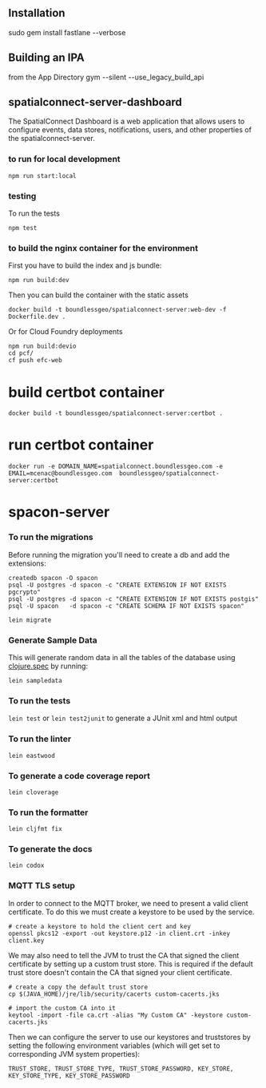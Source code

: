 ## Installation

sudo gem install fastlane --verbose

## Building an IPA
from the App Directory
gym --silent --use_legacy_build_api
## spatialconnect-server-dashboard


The SpatialConnect Dashboard is a web application that allows users to configure
events, data stores, notifications, users, and other properties of
the spatialconnect-server.


### to run for local development

```
npm run start:local
```

### testing

To run the tests

```
npm test
```


### to build the nginx container for the environment

First you have to build the index and js bundle:

```
npm run build:dev
```

Then you can build the container with the static assets

```
docker build -t boundlessgeo/spatialconnect-server:web-dev -f Dockerfile.dev .
```

Or for Cloud Foundry deployments
```
npm run build:devio
cd pcf/
cf push efc-web
```
# build certbot container

```
docker build -t boundlessgeo/spatialconnect-server:certbot .
```

# run certbot container

```
docker run -e DOMAIN_NAME=spatialconnect.boundlessgeo.com -e EMAIL=mcenac@boundlessgeo.com  boundlessgeo/spatialconnect-server:certbot
```
# spacon-server

### To run the migrations

Before running the migration you'll need to create a db and add the
extensions:
```
createdb spacon -O spacon
psql -U postgres -d spacon -c "CREATE EXTENSION IF NOT EXISTS pgcrypto"
psql -U postgres -d spacon -c "CREATE EXTENSION IF NOT EXISTS postgis"
psql -U spacon   -d spacon -c "CREATE SCHEMA IF NOT EXISTS spacon"
```

`lein migrate`

### Generate Sample Data
This will generate random data in all the tables of the database using [clojure.spec](https://clojure.org/about/spec) by running:

`lein sampledata`

### To run the tests

`lein test` or `lein test2junit` to generate a JUnit xml and html output

### To run the linter

`lein eastwood`

### To generate a code coverage report

`lein cloverage`

### To run the formatter

`lein cljfmt fix`

### To generate the docs

`lein codox`

### MQTT TLS setup

In order to connect to the MQTT broker, we need to present a valid
client certificate. To do this we must create a keystore to be used
by the service.

```
# create a keystore to hold the client cert and key
openssl pkcs12 -export -out keystore.p12 -in client.crt -inkey client.key
```

We may also need to tell the JVM to trust the CA that signed the client
certificate by setting up a custom trust store.  This is required if the default
trust store doesn't contain the CA that signed your client certificate.

```
# create a copy the default trust store
cp $(JAVA_HOME)/jre/lib/security/cacerts custom-cacerts.jks

# import the custom CA into it
keytool -import -file ca.crt -alias "My Custom CA" -keystore custom-cacerts.jks
```

Then we can configure the server to use our keystores and truststores by
setting the following environment variables (which will get set to corresponding JVM system properties):

`TRUST_STORE, TRUST_STORE_TYPE, TRUST_STORE_PASSWORD, KEY_STORE, KEY_STORE_TYPE, KEY_STORE_PASSWORD`
